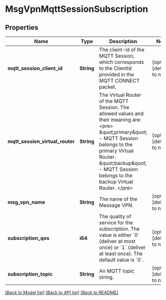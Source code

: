# MsgVpnMqttSessionSubscription

## Properties
Name | Type | Description | Notes
------------ | ------------- | ------------- | -------------
**mqtt_session_client_id** | **String** | The client-id of the MQTT Session, which corresponds to the ClientId provided in the MQTT CONNECT packet. | [optional] [default to null]
**mqtt_session_virtual_router** | **String** | The Virtual Router of the MQTT Session. The allowed values and their meaning are:  &lt;pre&gt; \&quot;primary\&quot; - MQTT Session belongs to the primary Virtual Router. \&quot;backup\&quot; - MQTT Session belongs to the backup Virtual Router. &lt;/pre&gt;  | [optional] [default to null]
**msg_vpn_name** | **String** | The name of the Message VPN. | [optional] [default to null]
**subscription_qos** | **i64** | The quality of service for the subscription. The value is either &#x60;0&#x60; (deliver at most once) or &#x60;1&#x60; (deliver at least once). The default value is &#x60;0&#x60;. | [optional] [default to null]
**subscription_topic** | **String** | An MQTT topic string. | [optional] [default to null]

[[Back to Model list]](../README.md#documentation-for-models) [[Back to API list]](../README.md#documentation-for-api-endpoints) [[Back to README]](../README.md)


